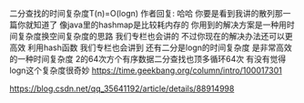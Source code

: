 二分查找的时间复杂度T(n)=O(logn)
作者回复: 哈哈 你要是看到我讲的散列那一篇你就知道了 像java里的hashmap是比较耗内存的 你用到的解决方案是一种用时间复杂度换空间复杂度的思路 我们专栏也会讲的 不过你现在的解决办法还可以更高效 利用hash函数 我们专栏也会讲到 还有二分是logn的时间复杂度 是非常高效的一种时间复杂度 2的64次方个有序数据二分查找也顶多循环64次 有没有觉得logn这个复杂度很奇妙
https://time.geekbang.org/column/intro/100017301

https://blog.csdn.net/qq_35641192/article/details/88914998